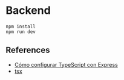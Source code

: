 # Backend

```shell
npm install
npm run dev
```

## References

* [Cómo configurar TypeScript con Express](https://kinsta.com/es/blog/express-typescript/)
* [tsx](https://tsx.is/)
